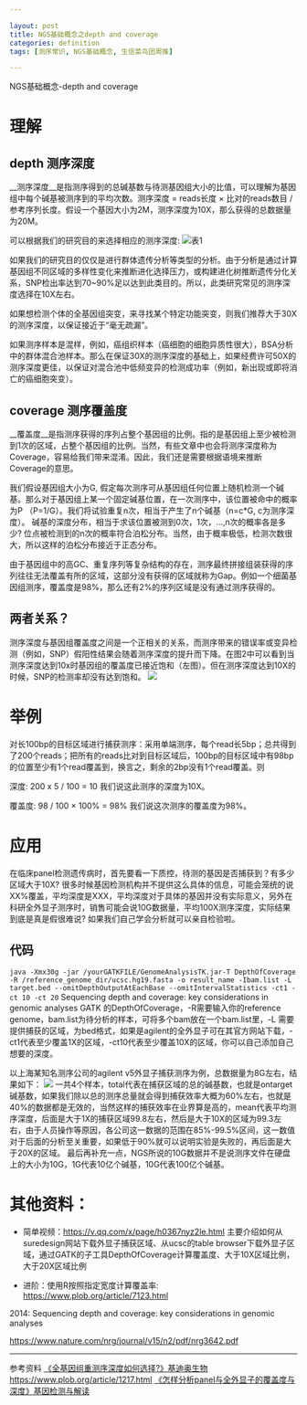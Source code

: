 ```yaml
---

layout: post
title: NGS基础概念之depth and coverage
categories: definition
tags: [测序常识, NGS基础概念, 生信菜鸟团周推]

---
```



NGS基础概念-depth and coverage
# 理解
## depth 测序深度
__测序深度__是指测序得到的总碱基数与待测基因组大小的比值，可以理解为基因组中每个碱基被测序到的平均次数。测序深度 = reads长度 × 比对的reads数目 / 参考序列长度。假设一个基因大小为2M，测序深度为10X，那么获得的总数据量为20M。

可以根据我们的研究目的来选择相应的测序深度:
![表1](http://mmbiz.qpic.cn/mmbiz/6kvRq2WRXpiaNhZ3TRr6fxoK59BEibL0cq6iaVtwflenGyrQNR0ia9lagqecMIU9FRvGveyfghgibPQsMIxtjAR1Yaw/640?wx_fmt=png&tp=webp&wxfrom=5&wx_lazy=1)

如果我们的研究目的仅仅是进行群体遗传分析等类型的分析。由于分析是通过计算基因组不同区域的多样性变化来推断进化选择压力，或构建进化树推断遗传分化关系，SNP检出率达到70~90%足以达到此类目的。所以，此类研究常见的测序深度选择在10X左右。

如果想检测个体的全基因组突变，来寻找某个特定功能突变，则我们推荐大于30X的测序深度，以保证接近于“毫无疏漏”。

如果测序样本是混样，例如，癌组织样本（癌细胞的细胞异质性很大），BSA分析中的群体混合池样本。那么在保证30X的测序深度的基础上，如果经费许可50X的测序深度更佳，以保证对混合池中低频变异的检测成功率（例如，新出现或即将消亡的癌细胞突变）。

## coverage 测序覆盖度
__覆盖度__是指测序获得的序列占整个基因组的比例。指的是基因组上至少被检测到1次的区域，占整个基因组的比例。当然，有些文章中也会将测序深度称为Coverage，容易给我们带来混淆。因此，我们还是需要根据语境来推断Coverage的意思。

我们假设基因组大小为G, 假定每次测序可从基因组任何位置上随机检测一个碱基。那么对于基因组上某一个固定碱基位置，在一次测序中，该位置被命中的概率为P （P=1/G）。我们将试验重复n次，相当于产生了n个碱基（n=c*G, c为测序深度）。
碱基的深度分布，相当于求该位置被测到0次，1次，…,n次的概率各是多少? 位点被检测到的n次的概率符合泊松分布。当然，由于概率极低，检测次数很大，所以这样的泊松分布接近于正态分布。

由于基因组中的高GC、重复序列等复杂结构的存在，测序最终拼接组装获得的序列往往无法覆盖有所的区域，这部分没有获得的区域就称为Gap。例如一个细菌基因组测序，覆盖度是98%，那么还有2%的序列区域是没有通过测序获得的。

## 两者关系？
测序深度与基因组覆盖度之间是一个正相关的关系，而测序带来的错误率或变异检测（例如，SNP）假阳性结果会随着测序深度的提升而下降。在图2中可以看到当测序深度达到10x时基因组的覆盖度已接近饱和（左图）。但在测序深度达到10X的时候，SNP的检测率却没有达到饱和。
![](http://mmbiz.qpic.cn/mmbiz/6kvRq2WRXpiaNhZ3TRr6fxoK59BEibL0cq66O6VIDj5j4BSjDtDKGfsHBbaZHXwPU0nUNVJB1EziczYjbophich7Fw/640?wx_fmt=png&tp=webp&wxfrom=5&wx_lazy=1)



# 举例

对长100bp的目标区域进行捕获测序：采用单端测序，每个read长5bp；总共得到了200个reads；把所有的reads比对到目标区域后，100bp的目标区域中有98bp的位置至少有1个read覆盖到，换言之，剩余的2bp没有1个read覆盖。则

深度: 200 x 5 / 100 = 10
我们说这此测序的深度为10X。

覆盖度: 98 / 100 × 100% = 98%
我们说这次测序的覆盖度为98%。

# 应用
在临床panel检测遗传病时，首先要看一下质控，待测的基因是否捕获到？有多少区域大于10X? 很多时候基因检测机构并不提供这么具体的信息，可能会笼统的说XX%覆盖，平均深度是XXX，平均深度对于具体的基因并没有实际意义，另外在科研全外显子测序时，销售可能会说10G数据量，平均100X测序深度，实际结果到底是真是假很难说? 如果我们自己学会分析就可以亲自检验啦。

## 代码

` java -Xmx30g -jar /yourGATKFILE/GenomeAnalysisTK.jar-T DepthOfCoverage -R /reference_genome_dir/ucsc.hg19.fasta -o result_name -Ibam.list -L target.bed --omitDepthOutputAtEachBase --omitIntervalStatistics -ct1 -ct 10 -ct 20 `
Sequencing depth and coverage: key considerations in genomic analyses
GATK 的DepthOfCoverage，-R需要输入你的reference genome，bam.list为待分析的样本，可将多个bam放在一个bam.list里，-L 需要提供捕获的区域，为bed格式，如果是agilent的全外显子可在其官方网站下载，-ct1代表至少覆盖1X的区域，-ct10代表至少覆盖10X的区域，你可以自己添加自己想要的深度。

以上海某知名测序公司的agilent v5外显子捕获测序为例，总数据量为8G左右，结果如下：
![](http://owxb9z5ea.bkt.clouddn.com/17-9-29/26586732.jpg)
 一共4个样本，total代表在捕获区域的总的碱基数，也就是ontarget碱基数，如果我们除以总的测序总量就会得到捕获效率大概为60%左右，也就是40%的数据都是无效的，当然这样的捕获效率在业界算是高的，mean代表平均测序深度，后面是大于1X的捕获区域99.8左右，然后是大于10X的区域为99.3左右，由于人员操作等原因，各公司这一数据的范围在85%-99.5%区间，这一数值对于后面的分析至关重要，如果低于90%就可以说明实验是失败的，再后面是大于20X的区域。
最后再补充一点，NGS所说的10G数据并不是说测序文件在硬盘上的大小为10G，1G代表10亿个碱基，10G代表100亿个碱基。


# 其他资料：
 - 简单视频：https://v.qq.com/x/page/h0367nyz2le.html
        主要介绍如何从suredesign网站下载外显子捕获区域、从ucsc的table browser下载外显子区域，通过GATK的子工具DepthOfCoverage计算覆盖度、大于10X区域比例，大于20X区域比例 

 - 进阶：使用R按照指定宽度计算覆盖率: https://www.plob.org/article/7123.html

2014: Sequencing depth and coverage: key considerations in genomic analyses

https://www.nature.com/nrg/journal/v15/n2/pdf/nrg3642.pdf

---
参考资料
[《全基因组重测序深度如何选择?》基迪奥生物](https://mp.weixin.qq.com/s?src=3&timestamp=1506258871&ver=1&signature=jKdw9gNqXgIiG0n7SK9Gyhd5rdMKLkB-xjXkWPzhQICUBh3tZ4lcL7UGXXvZNSj1J53uW20h4Ri6h1xGxfFlZgBos7XNNqQcO2bahY9e7MUuD3cmPs3i0NclolYnEvVmoXijRqPig3XK*x3QpdWafQ==)
https://www.plob.org/article/1217.html
 [《怎样分析panel与全外显子的覆盖度与深度》基因检测与解读](https://mp.weixin.qq.com/s?src=3&timestamp=1506258917&ver=1&signature=X22z2y*tjX88rVER4Xflg19Z4agK5jB70OsTuCZAEJFmdQiAm8SujU3ZgJpCKO106HgQ0yrS3YCGBoY-RWinSpDtl3ISc9w5XPWRxrDQWLV-E2k*zmwTUyfgWohBfQ7LGVzGVzTNe6JbVcSzvvUh3w==)


